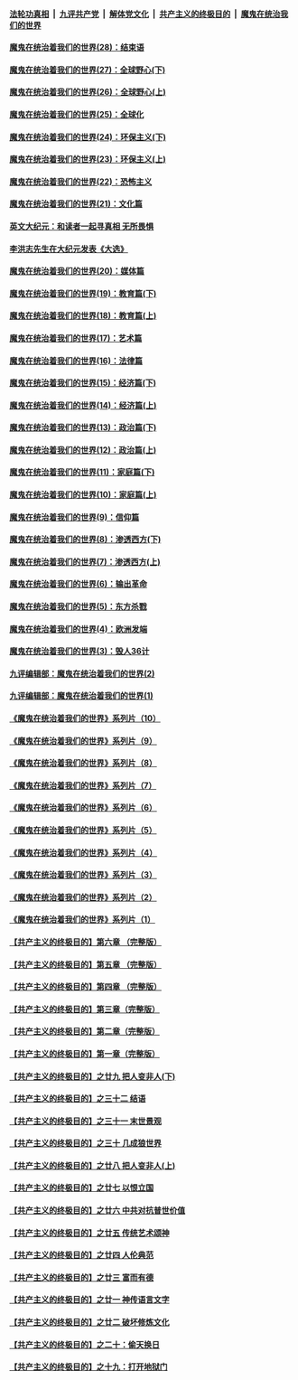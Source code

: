 ####  [法轮功真相](../../../../basic/blob/master/README.md?t=03211901) &nbsp;|&nbsp; [九评共产党](../../../../9ping.md/blob/master/README.md?t=03211901) &nbsp;|&nbsp; [解体党文化](../../../../jtdwh.md/blob/master/README.md?t=03211901)  &nbsp;|&nbsp; [共产主义的终极目的](../../../../gczydzjmd.md/blob/master/README.md?t=03211901) &nbsp;|&nbsp; [魔鬼在统治我们的世界](../../../../mgztzwmdsj.md/blob/master/README.md?t=03211901) 

#### [魔鬼在统治着我们的世界(28)：结束语](../pages/nsc422/n10936246.md?t=03211901) 

#### [魔鬼在统治着我们的世界(27)：全球野心(下)](../pages/nsc422/n10928319.md?t=03211901) 

#### [魔鬼在统治着我们的世界(26)：全球野心(上)](../pages/nsc422/n10900318.md?t=03211901) 

#### [魔鬼在统治着我们的世界(25)：全球化](../pages/nsc422/n10788205.md?t=03211901) 

#### [魔鬼在统治着我们的世界(24)：环保主义(下)](../pages/nsc422/n10695307.md?t=03211901) 

#### [魔鬼在统治着我们的世界(23)：环保主义(上)](../pages/nsc422/n10688613.md?t=03211901) 

#### [魔鬼在统治着我们的世界(22)：恐怖主义](../pages/nsc422/n10614727.md?t=03211901) 

#### [魔鬼在统治着我们的世界(21)：文化篇](../pages/nsc422/n10597706.md?t=03211901) 

#### [英文大纪元：和读者一起寻真相 无所畏惧](../pages/nsc422/n12542027.md?t=03211901) 

#### [李洪志先生在大纪元发表《大选》](../pages/nsc422/n12534746.md?t=03211901) 

#### [魔鬼在统治着我们的世界(20)：媒体篇](../pages/nsc422/n10586579.md?t=03211901) 

#### [魔鬼在统治着我们的世界(19)：教育篇(下)](../pages/nsc422/n10564808.md?t=03211901) 

#### [魔鬼在统治着我们的世界(18)：教育篇(上)](../pages/nsc422/n10526970.md?t=03211901) 

#### [魔鬼在统治着我们的世界(17)：艺术篇](../pages/nsc422/n10499093.md?t=03211901) 

#### [魔鬼在统治着我们的世界(16)：法律篇](../pages/nsc422/n10485969.md?t=03211901) 

#### [魔鬼在统治着我们的世界(15)：经济篇(下)](../pages/nsc422/n10469975.md?t=03211901) 

#### [魔鬼在统治着我们的世界(14)：经济篇(上)](../pages/nsc422/n10457370.md?t=03211901) 

#### [魔鬼在统治着我们的世界(13)：政治篇(下)](../pages/nsc422/n10448270.md?t=03211901) 

#### [魔鬼在统治着我们的世界(12)：政治篇(上)](../pages/nsc422/n10444576.md?t=03211901) 

#### [魔鬼在统治着我们的世界(11)：家庭篇(下)](../pages/nsc422/n10440961.md?t=03211901) 

#### [魔鬼在统治着我们的世界(10)：家庭篇(上)](../pages/nsc422/n10435448.md?t=03211901) 

#### [魔鬼在统治着我们的世界(9)：信仰篇](../pages/nsc422/n10432159.md?t=03211901) 

#### [魔鬼在统治着我们的世界(8)：渗透西方(下)](../pages/nsc422/n10429603.md?t=03211901) 

#### [魔鬼在统治着我们的世界(7)：渗透西方(上)](../pages/nsc422/n10426013.md?t=03211901) 

#### [魔鬼在统治着我们的世界(6)：输出革命](../pages/nsc422/n10421536.md?t=03211901) 

#### [魔鬼在统治着我们的世界(5)：东方杀戮](../pages/nsc422/n10417707.md?t=03211901) 

#### [魔鬼在统治着我们的世界(4)：欧洲发端](../pages/nsc422/n10414890.md?t=03211901) 

#### [魔鬼在统治着我们的世界(3)：毁人36计](../pages/nsc422/n10411583.md?t=03211901) 

#### [九评编辑部：魔鬼在统治着我们的世界(2)](../pages/nsc422/n10410036.md?t=03211901) 

#### [九评编辑部：魔鬼在统治着我们的世界(1)](../pages/nsc422/n10406825.md?t=03211901) 

#### [《魔鬼在统治着我们的世界》系列片（10）](../pages/nsc422/n12292670.md?t=03211901) 

#### [《魔鬼在统治着我们的世界》系列片（9）](../pages/nsc422/n12290859.md?t=03211901) 

#### [《魔鬼在统治着我们的世界》系列片（8）](../pages/nsc422/n12287445.md?t=03211901) 

#### [《魔鬼在统治着我们的世界》系列片（7）](../pages/nsc422/n12283425.md?t=03211901) 

#### [《魔鬼在统治着我们的世界》系列片（6）](../pages/nsc422/n12282314.md?t=03211901) 

#### [《魔鬼在统治着我们的世界》系列片（5）](../pages/nsc422/n12281419.md?t=03211901) 

#### [《魔鬼在统治着我们的世界》系列片（4）](../pages/nsc422/n12274024.md?t=03211901) 

#### [《魔鬼在统治着我们的世界》系列片（3）](../pages/nsc422/n12271322.md?t=03211901) 

#### [《魔鬼在统治着我们的世界》系列片（2）](../pages/nsc422/n12269049.md?t=03211901) 

#### [《魔鬼在统治着我们的世界》系列片（1）](../pages/nsc422/n12267575.md?t=03211901) 

#### [【共产主义的终极目的】第六章 （完整版）](../pages/nsc422/n11428913.md?t=03211901) 

#### [【共产主义的终极目的】第五章 （完整版）](../pages/nsc422/n11428912.md?t=03211901) 

#### [【共产主义的终极目的】第四章 （完整版）](../pages/nsc422/n11428907.md?t=03211901) 

#### [【共产主义的终极目的】第三章（完整版）](../pages/nsc422/n11428848.md?t=03211901) 

#### [【共产主义的终极目的】第二章（完整版）](../pages/nsc422/n11428831.md?t=03211901) 

#### [【共产主义的终极目的】第一章（完整版）](../pages/nsc422/n11417651.md?t=03211901) 

#### [【共产主义的终极目的】之廿九 把人变非人(下)](../pages/nsc422/n11344140.md?t=03211901) 

#### [【共产主义的终极目的】之三十二 结语](../pages/nsc422/n11360535.md?t=03211901) 

#### [【共产主义的终极目的】之三十一 末世景观](../pages/nsc422/n11351129.md?t=03211901) 

#### [【共产主义的终极目的】之三十 几成狼世界](../pages/nsc422/n11348280.md?t=03211901) 

#### [【共产主义的终极目的】之廿八 把人变非人(上)](../pages/nsc422/n11340492.md?t=03211901) 

#### [【共产主义的终极目的】之廿七 以恨立国](../pages/nsc422/n11336944.md?t=03211901) 

#### [【共产主义的终极目的】之廿六 中共对抗普世价值](../pages/nsc422/n11324785.md?t=03211901) 

#### [【共产主义的终极目的】之廿五 传统艺术颂神](../pages/nsc422/n11296396.md?t=03211901) 

#### [【共产主义的终极目的】之廿四 人伦典范](../pages/nsc422/n11296397.md?t=03211901) 

#### [【共产主义的终极目的】之廿三 富而有德](../pages/nsc422/n11283598.md?t=03211901) 

#### [【共产主义的终极目的】之廿一 神传语言文字](../pages/nsc422/n11263265.md?t=03211901) 

#### [【共产主义的终极目的】之廿二 破坏修炼文化](../pages/nsc422/n11245728.md?t=03211901) 

#### [【共产主义的终极目的】之二十：偷天换日](../pages/nsc422/n11238846.md?t=03211901) 

#### [【共产主义的终极目的】之十九：打开地狱门](../pages/nsc422/n11206376.md?t=03211901) 

